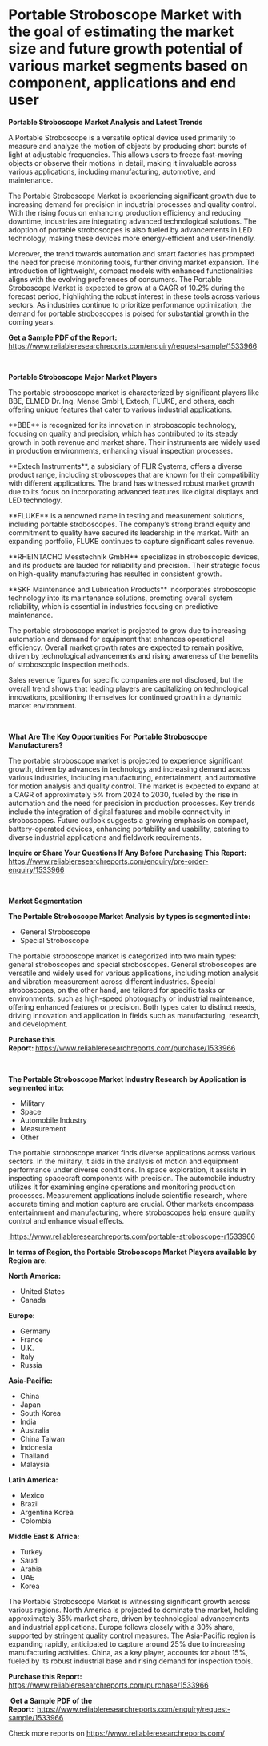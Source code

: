 <p><h1>Portable Stroboscope Market with the goal of estimating the market size and future growth potential of various market segments based on component, applications and end user</h1></p><p><strong>Portable Stroboscope Market Analysis and Latest Trends</strong></p>
<p><p>A Portable Stroboscope is a versatile optical device used primarily to measure and analyze the motion of objects by producing short bursts of light at adjustable frequencies. This allows users to freeze fast-moving objects or observe their motions in detail, making it invaluable across various applications, including manufacturing, automotive, and maintenance.</p><p>The Portable Stroboscope Market is experiencing significant growth due to increasing demand for precision in industrial processes and quality control. With the rising focus on enhancing production efficiency and reducing downtime, industries are integrating advanced technological solutions. The adoption of portable stroboscopes is also fueled by advancements in LED technology, making these devices more energy-efficient and user-friendly.</p><p>Moreover, the trend towards automation and smart factories has prompted the need for precise monitoring tools, further driving market expansion. The introduction of lightweight, compact models with enhanced functionalities aligns with the evolving preferences of consumers. The Portable Stroboscope Market is expected to grow at a CAGR of 10.2% during the forecast period, highlighting the robust interest in these tools across various sectors. As industries continue to prioritize performance optimization, the demand for portable stroboscopes is poised for substantial growth in the coming years.</p></p>
<p><strong>Get a Sample PDF of the Report:&nbsp;</strong> <a href="https://www.reliableresearchreports.com/enquiry/request-sample/1533966?utm_campaign=3557&utm_medium=2&utm_source=Github&utm_content=ia&utm_term=08042025&utm_id=portable-stroboscope">https://www.reliableresearchreports.com/enquiry/request-sample/1533966</a></p>
<p>&nbsp;</p>
<p><strong>Portable Stroboscope Major Market Players</strong></p>
<p><p>The portable stroboscope market is characterized by significant players like BBE, ELMED Dr. Ing. Mense GmbH, Extech, FLUKE, and others, each offering unique features that cater to various industrial applications.</p><p>**BBE** is recognized for its innovation in stroboscopic technology, focusing on quality and precision, which has contributed to its steady growth in both revenue and market share. Their instruments are widely used in production environments, enhancing visual inspection processes.</p><p>**Extech Instruments**, a subsidiary of FLIR Systems, offers a diverse product range, including stroboscopes that are known for their compatibility with different applications. The brand has witnessed robust market growth due to its focus on incorporating advanced features like digital displays and LED technology.</p><p>**FLUKE** is a renowned name in testing and measurement solutions, including portable stroboscopes. The company’s strong brand equity and commitment to quality have secured its leadership in the market. With an expanding portfolio, FLUKE continues to capture significant sales revenue.</p><p>**RHEINTACHO Messtechnik GmbH** specializes in stroboscopic devices, and its products are lauded for reliability and precision. Their strategic focus on high-quality manufacturing has resulted in consistent growth.</p><p>**SKF Maintenance and Lubrication Products** incorporates stroboscopic technology into its maintenance solutions, promoting overall system reliability, which is essential in industries focusing on predictive maintenance.</p><p>The portable stroboscope market is projected to grow due to increasing automation and demand for equipment that enhances operational efficiency. Overall market growth rates are expected to remain positive, driven by technological advancements and rising awareness of the benefits of stroboscopic inspection methods.</p><p>Sales revenue figures for specific companies are not disclosed, but the overall trend shows that leading players are capitalizing on technological innovations, positioning themselves for continued growth in a dynamic market environment.</p></p>
<p>&nbsp;</p>
<p><strong>What Are The Key Opportunities For Portable Stroboscope Manufacturers?</strong></p>
<p><p>The portable stroboscope market is projected to experience significant growth, driven by advances in technology and increasing demand across various industries, including manufacturing, entertainment, and automotive for motion analysis and quality control. The market is expected to expand at a CAGR of approximately 5% from 2024 to 2030, fueled by the rise in automation and the need for precision in production processes. Key trends include the integration of digital features and mobile connectivity in stroboscopes. Future outlook suggests a growing emphasis on compact, battery-operated devices, enhancing portability and usability, catering to diverse industrial applications and fieldwork requirements.</p></p>
<p><strong>Inquire or Share Your Questions If Any Before Purchasing This Report:</strong> <a href="https://www.reliableresearchreports.com/enquiry/pre-order-enquiry/1533966?utm_campaign=3557&utm_medium=2&utm_source=Github&utm_content=ia&utm_term=08042025&utm_id=portable-stroboscope">https://www.reliableresearchreports.com/enquiry/pre-order-enquiry/1533966</a></p>
<p>&nbsp;</p>
<p><strong>Market Segmentation</strong></p>
<p><strong>The Portable Stroboscope Market Analysis by types is segmented into:</strong></p>
<p><ul><li>General Stroboscope</li><li>Special Stroboscope</li></ul></p>
<p><p>The portable stroboscope market is categorized into two main types: general stroboscopes and special stroboscopes. General stroboscopes are versatile and widely used for various applications, including motion analysis and vibration measurement across different industries. Special stroboscopes, on the other hand, are tailored for specific tasks or environments, such as high-speed photography or industrial maintenance, offering enhanced features or precision. Both types cater to distinct needs, driving innovation and application in fields such as manufacturing, research, and development.</p></p>
<p><strong>Purchase this Report:&nbsp;</strong><a href="https://www.reliableresearchreports.com/purchase/1533966?utm_campaign=3557&utm_medium=2&utm_source=Github&utm_content=ia&utm_term=08042025&utm_id=portable-stroboscope">https://www.reliableresearchreports.com/purchase/1533966</a></p>
<p>&nbsp;</p>
<p><strong>The Portable Stroboscope Market Industry Research by Application is segmented into:</strong></p>
<p><ul><li>Military</li><li>Space</li><li>Automobile Industry</li><li>Measurement</li><li>Other</li></ul></p>
<p><p>The portable stroboscope market finds diverse applications across various sectors. In the military, it aids in the analysis of motion and equipment performance under diverse conditions. In space exploration, it assists in inspecting spacecraft components with precision. The automobile industry utilizes it for examining engine operations and monitoring production processes. Measurement applications include scientific research, where accurate timing and motion capture are crucial. Other markets encompass entertainment and manufacturing, where stroboscopes help ensure quality control and enhance visual effects.</p></p>
<p><a href="https://www.reliableresearchreports.com/portable-stroboscope-r1533966?utm_campaign=3557&utm_medium=2&utm_source=Github&utm_content=ia&utm_term=08042025&utm_id=portable-stroboscope">&nbsp;https://www.reliableresearchreports.com/portable-stroboscope-r1533966</a></p>
<p><strong>In terms of Region, the Portable Stroboscope Market Players available by Region are:</strong></p>
<p>
    <p> <strong> North America: </strong>
        <ul>
            <li>United States</li>
            <li>Canada</li>
        </ul>
        </p> 
    <p> <strong> Europe: </strong>
        <ul>
            <li>Germany</li>
            <li>France</li>
            <li>U.K.</li>
            <li>Italy</li>
            <li>Russia</li>
        </ul>
        </p> 
    <p> <strong> Asia-Pacific: </strong>
        <ul>
            <li>China</li>
            <li>Japan</li>
            <li>South Korea</li>
            <li>India</li>
            <li>Australia</li>
            <li>China Taiwan</li>
            <li>Indonesia</li>
            <li>Thailand</li>
            <li>Malaysia</li>
        </ul>
        </p> 
    <p> <strong> Latin America: </strong>
        <ul>
            <li>Mexico</li>
            <li>Brazil</li>
            <li>Argentina Korea</li>
            <li>Colombia</li>
        </ul>
        </p> 
    <p> <strong> Middle East & Africa: </strong>
        <ul>
            <li>Turkey</li>
            <li>Saudi</li>
            <li>Arabia</li>
            <li>UAE</li>
            <li>Korea</li>
        </ul>
    </p>
    </p>
<p><p>The Portable Stroboscope Market is witnessing significant growth across various regions. North America is projected to dominate the market, holding approximately 35% market share, driven by technological advancements and industrial applications. Europe follows closely with a 30% share, supported by stringent quality control measures. The Asia-Pacific region is expanding rapidly, anticipated to capture around 25% due to increasing manufacturing activities. China, as a key player, accounts for about 15%, fueled by its robust industrial base and rising demand for inspection tools.</p></p>
<p><strong>Purchase this Report: </strong><a href="https://www.reliableresearchreports.com/purchase/1533966?utm_campaign=3557&utm_medium=2&utm_source=Github&utm_content=ia&utm_term=08042025&utm_id=portable-stroboscope">https://www.reliableresearchreports.com/purchase/1533966</a></p>
<p>&nbsp;<strong>Get a Sample PDF of the Report:&nbsp;&nbsp;</strong><a href="https://www.reliableresearchreports.com/enquiry/request-sample/1533966?utm_campaign=3557&utm_medium=2&utm_source=Github&utm_content=ia&utm_term=08042025&utm_id=portable-stroboscope">https://www.reliableresearchreports.com/enquiry/request-sample/1533966</a></p>
<p><strong></strong></p>
<p>Check more reports on <a href="https://www.reliableresearchreports.com/?utm_campaign=3557&utm_medium=2&utm_source=Github&utm_content=ia&utm_term=08042025&utm_id=portable-stroboscope">https://www.reliableresearchreports.com/</a></p>